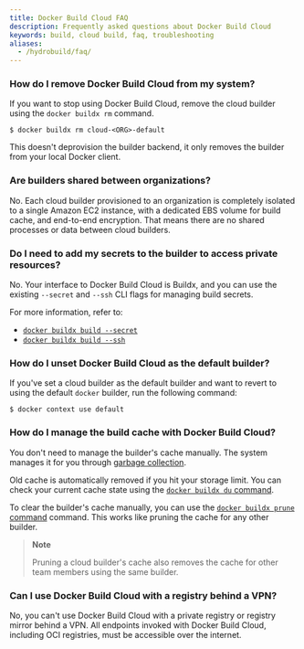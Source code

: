 ```yaml
---
title: Docker Build Cloud FAQ
description: Frequently asked questions about Docker Build Cloud
keywords: build, cloud build, faq, troubleshooting 
aliases:
  - /hydrobuild/faq/
---
```


### How do I remove Docker Build Cloud from my system?

If you want to stop using Docker Build Cloud, remove the cloud builder using
the `docker buildx rm` command.

```console
$ docker buildx rm cloud-<ORG>-default
```

This doesn't deprovision the builder backend, it only removes the builder from
your local Docker client.

### Are builders shared between organizations?

No. Each cloud builder provisioned to an organization is completely
isolated to a single Amazon EC2 instance, with a dedicated EBS volume for build
cache, and end-to-end encryption. That means there are no shared processes or
data between cloud builders.

### Do I need to add my secrets to the builder to access private resources?

No. Your interface to Docker Build Cloud is Buildx, and you can use the existing
`--secret` and `--ssh` CLI flags for managing build secrets.

For more information, refer to:

- [`docker buildx build --secret`](/engine/reference/commandline/buildx_build/#secret)
- [`docker buildx build --ssh`](/engine/reference/commandline/buildx_build/#ssh)

### How do I unset Docker Build Cloud as the default builder?

If you've set a cloud builder as the default builder and want to revert to using the
default `docker` builder, run the following command:

```console
$ docker context use default
```

### How do I manage the build cache with Docker Build Cloud?

You don't need to manage the builder's cache manually. The system manages it
for you through [garbage collection](/build/cache/garbage-collection/).

Old cache is automatically removed if you hit your storage limit. You can check
your current cache state using the
[`docker buildx du` command](/engine/reference/commandline/buildx_du/).

To clear the builder's cache manually, you can use the
[`docker buildx prune` command](/engine/reference/commandline/buildx_prune/)
command. This works like pruning the cache for any other builder.

> **Note**
>
> Pruning a cloud builder's cache also removes the cache for other team members
> using the same builder.

### Can I use Docker Build Cloud with a registry behind a VPN?

No, you can't use Docker Build Cloud with a private registry or registry mirror
behind a VPN. All endpoints invoked with Docker Build Cloud, including OCI
registries, must be accessible over the internet.
